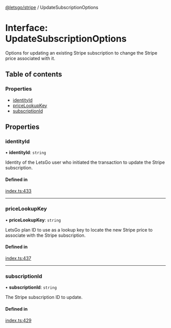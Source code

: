 [@letsgo/stripe](../README.md) / UpdateSubscriptionOptions

# Interface: UpdateSubscriptionOptions

Options for updating an existing Stripe subscription to change the Stripe price associated with it.

## Table of contents

### Properties

- [identityId](UpdateSubscriptionOptions.md#identityid)
- [priceLookupKey](UpdateSubscriptionOptions.md#pricelookupkey)
- [subscriptionId](UpdateSubscriptionOptions.md#subscriptionid)

## Properties

### identityId

• **identityId**: `string`

Identity of the LetsGo user who initiated the transaction to update the Stripe subscription.

#### Defined in

[index.ts:433](https://github.com/47chapters/letsgo/blob/11c7e19/packages/stripe/src/index.ts#L433)

___

### priceLookupKey

• **priceLookupKey**: `string`

LetsGo plan ID to use as a lookup key to locate the new Stripe price to associate with the Stripe subscription.

#### Defined in

[index.ts:437](https://github.com/47chapters/letsgo/blob/11c7e19/packages/stripe/src/index.ts#L437)

___

### subscriptionId

• **subscriptionId**: `string`

The Stripe subscription ID to update.

#### Defined in

[index.ts:429](https://github.com/47chapters/letsgo/blob/11c7e19/packages/stripe/src/index.ts#L429)
